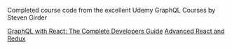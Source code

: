 Completed course code from the excellent Udemy GraphQL Courses by Steven Girder

[GraphQL with React: The Complete Developers Guide](https://www.udemy.com/graphql-with-react-course/learn/v4/overview)
[Advanced React and Redux](https://www.udemy.com/react-redux-tutorial/learn/v4/overview)
